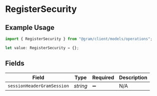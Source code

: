 # RegisterSecurity

## Example Usage

```typescript
import { RegisterSecurity } from "@gram/client/models/operations";

let value: RegisterSecurity = {};
```

## Fields

| Field                      | Type                       | Required                   | Description                |
| -------------------------- | -------------------------- | -------------------------- | -------------------------- |
| `sessionHeaderGramSession` | *string*                   | :heavy_minus_sign:         | N/A                        |